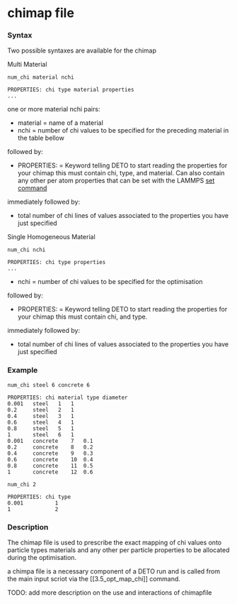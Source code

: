 # chimap file

### Syntax
Two possible syntaxes are available for the chimap

Multi Material

```
num_chi material nchi

PROPERTIES: chi type material properties
...
```
one or more material nchi pairs:
- material = name of a material
- nchi = number of chi values to be specified for the preceding material in the table bellow

followed by:
- PROPERTIES: = Keyword telling DETO to start reading the properties for your chimap this must contain chi, type, and material. Can also contain any other per atom properties that can be set with the LAMMPS [set command](https://docs.lammps.org/set.html)

immediately followed by:
- total number of chi lines of values associated to the properties you have just specified

Single Homogeneous Material

```
num_chi nchi

PROPERTIES: chi type properties
...
```
- nchi = number of chi values to be specified for the optimisation

followed by:
- PROPERTIES: = Keyword telling DETO to start reading the properties for your chimap this must contain chi, and type.

immediately followed by:
- total number of chi lines of values associated to the properties you have just specified

### Example

```
num_chi steel 6 concrete 6

PROPERTIES: chi material type diameter
0.001	steel	1	1
0.2	    steel	2	1
0.4	    steel	3	1
0.6	    steel	4	1
0.8	    steel	5	1
1	    steel	6	1
0.001	concrete	7	0.1
0.2	    concrete	8	0.2
0.4     concrete	9	0.3
0.6	    concrete	10	0.4
0.8	    concrete	11	0.5
1       concrete    12  0.6
```

```
num_chi 2

PROPERTIES: chi type
0.001          1
1	           2
```

### Description
The chimap file is used to prescribe the exact mapping of chi values onto particle types materials and any other per particle properties to be allocated during the optimisation. 

a chimpa file is a necessary component of a DETO run and is called from the main input scriot via the [[3.5_opt_map_chi]] command.

TODO: add more description on the use and interactions of chimapfile